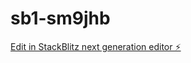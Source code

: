 # sb1-sm9jhb

[Edit in StackBlitz next generation editor ⚡️](https://stackblitz.com/~/github.com/ValeIglss/sb1-sm9jhb)